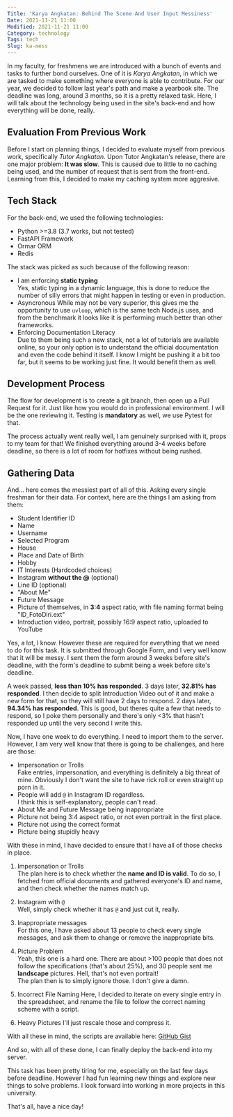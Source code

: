 ```yaml
---
Title: 'Karya Angkatan: Behind The Scene And User Input Messiness'
Date: 2021-11-21 11:00
Modified: 2021-11-21 11:00
Category: technology
Tags: tech
Slug: ka-mess
---
```


In my faculty, for freshmens we are introduced with a bunch of events and tasks to further bond ourselves. One of it is _Karya Angkatan_, in which we are tasked to make something where everyone is able to contribute. For our year, we decided to follow last year's path and make a yearbook site. The deadline was long, around 3 months, so it is a pretty relaxed task. Here, I will talk about the technology being used in the site's back-end and how everything will be done, really.

## Evaluation From Previous Work

Before I start on planning things, I decided to evaluate myself from previous work, specifically _Tutor Angkatan_. Upon Tutor Angkatan's release, there are one major problem: **It was slow**. This is caused due to little to no caching being used, and the number of request that is sent from the front-end. Learning from this, I decided to make my caching system more aggresive.

## Tech Stack

For the back-end, we used the following technologies:

-   Python >=3.8 (3.7 works, but not tested)
-   FastAPI Framework
-   Ormar ORM
-   Redis

The stack was picked as such because of the following reason:

-   I am enforcing **static typing**  
    Yes, static typing in a dynamic language, this is done to reduce the number of silly errors that might happen in testing or even in production.
-   Asyncronous
    While may not be very superior, this gives me the opportunity to use `uvloop`, which is the same tech Node.js uses, and from the benchmark it looks like it is performing much better than other frameworks.
-   Enforcing Documentation Literacy  
    Due to them being such a new stack, not a lot of tutorials are available online, so your only option is to understand the official documentation and even the code behind it itself. I know I might be pushing it a bit too far, but it seems to be working just fine. It would benefit them as well.

## Development Process

The flow for development is to create a git branch, then open up a Pull Request for it. Just like how you would do in professional environment. I will be the one reviewing it. Testing is **mandatory** as well, we use Pytest for that.

The process actually went really well, I am genuinely surprised with it, props to my team for that! We finished everything around 3-4 weeks before deadline, so there is a lot of room for hotfixes without being rushed.

## Gathering Data

And... here comes the messiest part of all of this. Asking every single freshman for their data. For context, here are the things I am asking from them:

-   Student Identifier ID
-   Name
-   Username
-   Selected Program
-   House
-   Place and Date of Birth
-   Hobby
-   IT Interests (Hardcoded choices)
-   Instagram **without the @** (optional)
-   Line ID (optional)
-   "About Me"
-   Future Message
-   Picture of themselves, in **3:4** aspect ratio, with file naming format being "ID_FotoDiri.ext"
-   Introduction video, portrait, possibly 16:9 aspect ratio, uploaded to YouTube

Yes, a lot, I know. However these are required for everything that we need to do for this task. It is submitted through Google Form, and I very well know that it will be messy. I sent them the form around 3 weeks before site's deadline, with the form's deadline to submit being a week before site's deadline.

A week passed, **less than 10% has responded**. 3 days later, **32.81% has responded**. I then decide to split Introduction Video out of it and make a new form for that, so they will still have 2 days to respond. 2 days later, **94.34% has responded**. This is good, but theres quite a few that needs to respond, so I poke them personally and there's only <3% that hasn't responded up until the very second I write this.

Now, I have one week to do everything. I need to import them to the server. However, I am very well know that there is going to be challenges, and here are those:

-   Impersonation or Trolls  
    Fake entries, impersonation, and everything is definitely a big threat of mine. Obviously I don't want the site to have rick roll or even straight up porn in it.
-   People will add `@` in Instagram ID regardless.  
    I think this is self-explanatory, people can't read.
-   About Me and Future Message being inappropriate
-   Picture not being 3:4 aspect ratio, or not even portrait in the first place.
-   Picture not using the correct format
-   Picture being stupidly heavy

With these in mind, I have decided to ensure that I have all of those checks in place.

1. Impersonation or Trolls  
   The plan here is to check whether the **name and ID is valid**. To do so, I fetched from official documents and gathered everyone's ID and name, and then check whether the names match up.
2. Instagram with `@`  
   Well, simply check whether it has `@` and just cut it, really.
3. Inappropriate messages  
   For this one, I have asked about 13 people to check every single messages, and ask them to change or remove the inappropriate bits.
4. Picture Problem  
   Yeah, this one is a hard one. There are about >100 people that does not follow the specifications (that's about 25%), and 30 people sent me **landscape** pictures. Hell, that's not even portrait!  
   The plan then is to simply ignore those. I don't give a damn.

5. Incorrect File Naming
   Here, I decided to iterate on every single entry in the spreadsheet, and rename the file to follow the correct naming scheme with a script.
6. Heavy Pictures
   I'll just rescale those and compress it.

With all these in mind, the scripts are available here: [GitHub Gist](https://gist.github.com/rorre/2e7223af1c43c29414aff1844f004d8e)

And so, with all of these done, I can finally deploy the back-end into my server.

This task has been pretty tiring for me, especially on the last few days before deadline. However I had fun learning new things and explore new things to solve problems. I look forward into working in more projects in this university.

That's all, have a nice day!
